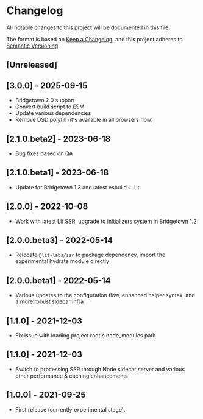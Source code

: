 # Changelog

All notable changes to this project will be documented in this file.

The format is based on [Keep a Changelog](https://keepachangelog.com/en/1.0.0/),
and this project adheres to [Semantic Versioning](https://semver.org/spec/v2.0.0.html).

## [Unreleased]

## [3.0.0] - 2025-09-15

- Bridgetown 2.0 support
- Convert build script to ESM
- Update various dependencies
- Remove DSD polyfill (it's available in all browsers now)

## [2.1.0.beta2] - 2023-06-18

- Bug fixes based on QA

## [2.1.0.beta1] - 2023-06-18

- Update for Bridgetown 1.3 and latest esbuild + Lit

## [2.0.0] - 2022-10-08

- Work with latest Lit SSR, upgrade to initializers system in Bridgetown 1.2

## [2.0.0.beta3] - 2022-05-14

- Relocate `@lit-labs/ssr` to package dependency, import the experimental hydrate module directly

## [2.0.0.beta1] - 2022-05-14

- Various updates to the configuration flow, enhanced helper syntax, and a more robust sidecar infra

## [1.1.0] - 2021-12-03

- Fix issue with loading project root's node_modules path

## [1.1.0] - 2021-12-03

- Switch to processing SSR through Node sidecar server and various other performance & caching enhancements

## [1.0.0] - 2021-09-25

- First release (currently experimental stage).
